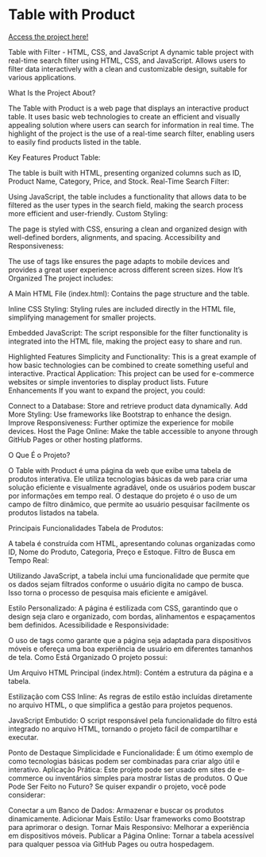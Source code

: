 # Table with Product

[Access the project here!](https://junniordf61.github.io/Table-with-product/)


Table with Filter - HTML, CSS, and JavaScript A dynamic table project with real-time search filter using HTML, CSS, and JavaScript. Allows users to filter data interactively with a clean and customizable design, suitable for various applications.
 

What Is the Project About?

The Table with Product is a web page that displays an interactive product table. It uses basic web technologies to create an efficient and visually appealing solution where users can search for information in real time. The highlight of the project is the use of a real-time search filter, enabling users to easily find products listed in the table.

Key Features
Product Table:

The table is built with HTML, presenting organized columns such as ID, Product Name, Category, Price, and Stock.
Real-Time Search Filter:

Using JavaScript, the table includes a functionality that allows data to be filtered as the user types in the search field, making the search process more efficient and user-friendly.
Custom Styling:

The page is styled with CSS, ensuring a clean and organized design with well-defined borders, alignments, and spacing.
Accessibility and Responsiveness:

The use of tags like <meta viewport> ensures the page adapts to mobile devices and provides a great user experience across different screen sizes.
How It’s Organized
The project includes:

A Main HTML File (index.html): Contains the page structure and the table.

Inline CSS Styling: Styling rules are included directly in the HTML file, simplifying management for smaller projects.

Embedded JavaScript: The script responsible for the filter functionality is integrated into the HTML file, making the project easy to share and run.

Highlighted Features
Simplicity and Functionality: This is a great example of how basic technologies can be combined to create something useful and interactive.
Practical Application: This project can be used for e-commerce websites or simple inventories to display product lists.
Future Enhancements
If you want to expand the project, you could:

Connect to a Database:
Store and retrieve product data dynamically.
Add More Styling:
Use frameworks like Bootstrap to enhance the design.
Improve Responsiveness:
Further optimize the experience for mobile devices.
Host the Page Online:
Make the table accessible to anyone through GitHub Pages or other hosting platforms.











O Que É o Projeto?

O Table with Product é uma página da web que exibe uma tabela de produtos interativa. Ele utiliza tecnologias básicas da web para criar uma solução eficiente e visualmente agradável, onde os usuários podem buscar por informações em tempo real. O destaque do projeto é o uso de um campo de filtro dinâmico, que permite ao usuário pesquisar facilmente os produtos listados na tabela.

Principais Funcionalidades
Tabela de Produtos:

A tabela é construída com HTML, apresentando colunas organizadas como ID, Nome do Produto, Categoria, Preço e Estoque.
Filtro de Busca em Tempo Real:

Utilizando JavaScript, a tabela inclui uma funcionalidade que permite que os dados sejam filtrados conforme o usuário digita no campo de busca. Isso torna o processo de pesquisa mais eficiente e amigável.

Estilo Personalizado:
A página é estilizada com CSS, garantindo que o design seja claro e organizado, com bordas, alinhamentos e espaçamentos bem definidos.
Acessibilidade e Responsividade:

O uso de tags como <meta viewport> garante que a página seja adaptada para dispositivos móveis e ofereça uma boa experiência de usuário em diferentes tamanhos de tela.
Como Está Organizado
O projeto possui:

Um Arquivo HTML Principal (index.html): Contém a estrutura da página e a tabela.

Estilização com CSS Inline: As regras de estilo estão incluídas diretamente no arquivo HTML, o que simplifica a gestão para projetos pequenos.

JavaScript Embutido: O script responsável pela funcionalidade do filtro está integrado no arquivo HTML, tornando o projeto fácil de compartilhar e executar.

Ponto de Destaque
Simplicidade e Funcionalidade: É um ótimo exemplo de como tecnologias básicas podem ser combinadas para criar algo útil e interativo.
Aplicação Prática: Este projeto pode ser usado em sites de e-commerce ou inventários simples para mostrar listas de produtos.
O Que Pode Ser Feito no Futuro?
Se quiser expandir o projeto, você pode considerar:

Conectar a um Banco de Dados:
Armazenar e buscar os produtos dinamicamente.
Adicionar Mais Estilo:
Usar frameworks como Bootstrap para aprimorar o design.
Tornar Mais Responsivo:
Melhorar a experiência em dispositivos móveis.
Publicar a Página Online:
Tornar a tabela acessível para qualquer pessoa via GitHub Pages ou outra hospedagem.
